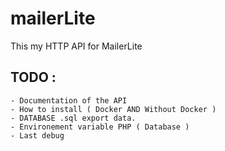 # mailerLite
This my HTTP API for MailerLite

## TODO : 
    - Documentation of the API
    - How to install ( Docker AND Without Docker )
    - DATABASE .sql export data.
    - Environement variable PHP ( Database )
    - Last debug